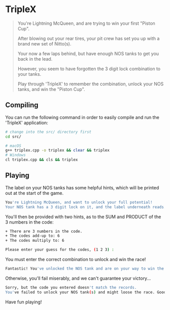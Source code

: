 # TripleX

> You're Lightning McQueen, and are trying to win your first "Piston Cup".
>
> After blowing out your rear tires, your pit crew has set you up with a brand new set of Nitto(s).
>
> Your now a few laps behind, but have enough NOS tanks to get you back in the lead.
>
> However, you seem to have forgotten the 3 digit lock combination to your tanks.
>
> Play through 'TripleX' to remember the combination, unlock your NOS tanks, and win the "Piston Cup".

## Compiling

You can run the following command in order to easily compile and run the 'TripleX' application:

```bash
# change into the src/ directory first
cd src/

# macOS
g++ triplex.cpp -o triplex && clear && triplex
# Windows
cl triplex.cpp && cls && triplex
```

## Playing

The label on your NOS tanks has some helpful hints, which will be printed out at the start of the game.

```bash
You're Lightning McQueen, and want to unlock your full potential!
Your NOS tank has a 3 digit lock on it, and the label underneath reads...
```

You'll then be provided with two hints, as to the SUM and PRODUCT of the 3 numbers in the code:

```bash
+ There are 3 numbers in the code.
+ The codes add-up to: 6
+ The codes multiply to: 6

Please enter your guess for the codes, (1 2 3) :
```

You must enter the correct combination to unlock and win the race!

```bash
Fantastic! You've unlocked the NOS tank and are on your way to win the race!
```

Otherwise, you'll fail miserably, and we can't guarantee your victory...

```bash
Sorry, but the code you entered doesn't match the records.
You've failed to unlock your NOS tank(s) and might loose the race. Good luck!
```

Have fun playing!
